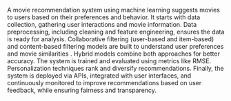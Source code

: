 A movie recommendation system using machine learning suggests movies to users based on their preferences and behavior.
It starts with data collection, gathering user interactions and movie information. Data preprocessing, including cleaning and feature engineering, ensures the data is ready for analysis. Collaborative filtering (user-based and item-based) and content-based filtering models are built to understand user preferences and movie similarities
. Hybrid models combine both approaches for better accuracy. The system is trained and evaluated using metrics like RMSE. 
Personalization techniques rank and diversify recommendations. Finally, the system is deployed via APIs, integrated with user interfaces, and continuously monitored to improve recommendations based on user feedback, while ensuring fairness and transparency.






